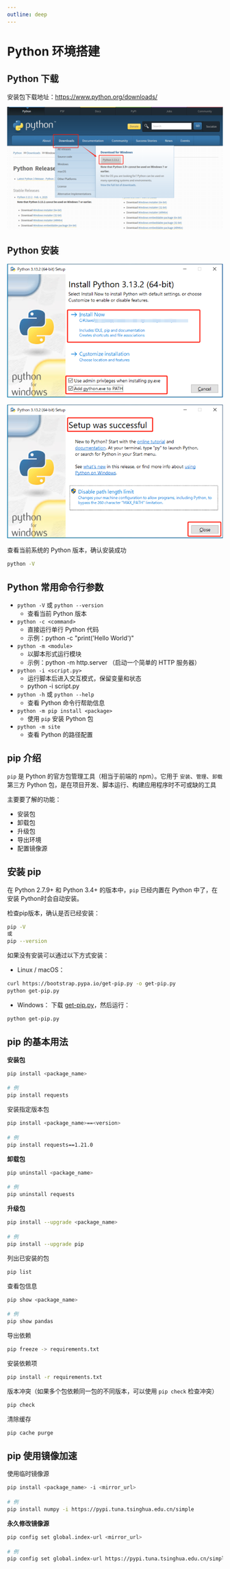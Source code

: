 ```yaml
---
outline: deep
---
```


# Python 环境搭建

## Python 下载

安装包下载地址：https://www.python.org/downloads/

![下载python](./images/python-install/1.png)

## Python 安装

![alt text](./images/python-install/2.png)

![alt text](./images/python-install/3.png)

查看当前系统的 Python 版本，确认安装成功

```bash
python -V
```

## Python 常用命令行参数

- `python -V` 或 `python --version`
  - 查看当前 Python 版本
- `python -c <command>`
  - 直接运行单行 Python 代码
  - 示例：python -c "print('Hello World')"
- `python -m <module>`
  - 以脚本形式运行模块
  - 示例：python -m http.server （启动一个简单的 HTTP 服务器）
- `python -i <script.py>`
  - 运行脚本后进入交互模式，保留变量和状态
  - python -i script.py
- `python -h` 或 `python --help`
  - 查看 Python 命令行帮助信息
- `python -m pip install <package>`
  - 使用 `pip` 安装 Python 包
- `python -m site`
  - 查看 Python 的路径配置

## pip 介绍

`pip` 是 Python 的官方包管理工具（相当于前端的 npm）。它用于 `安装`、`管理`、`卸载` 第三方 Python 包，是在项目开发、脚本运行、构建应用程序时不可或缺的工具

主要要了解的功能：

- 安装包
- 卸载包
- 升级包
- 导出环境
- 配置镜像源

## 安装 pip

在 Python 2.7.9+ 和 Python 3.4+ 的版本中，`pip` 已经内置在 Python 中了，在安装 Python时会自动安装。

检查pip版本，确认是否已经安装：

```bash
pip -V 
或
pip --version
```

如果没有安装可以通过以下方式安装：

- Linux / macOS：
```bash
curl https://bootstrap.pypa.io/get-pip.py -o get-pip.py
python get-pip.py
```

- Windows：
下载 [get-pip.py](https://bootstrap.pypa.io/get-pip.py)，然后运行：
```bash
python get-pip.py
```

## pip 的基本用法

**安装包**

```bash
pip install <package_name>

# 例
pip install requests
```

安装指定版本包

```bash
pip install <package_name>==<version>

# 例
pip install requests==1.21.0
```

**卸载包**

```bash
pip uninstall <package_name>

# 例
pip uninstall requests
```

**升级包**

```bash
pip install --upgrade <package_name>

# 例
pip install --upgrade pip
```

列出已安装的包

```bash
pip list
```

查看包信息

```bash
pip show <package_name>

# 例
pip show pandas
```

导出依赖

```bash
pip freeze -> requirements.txt
```

安装依赖项

```bash
pip install -r requirements.txt
```

版本冲突（如果多个包依赖同一包的不同版本，可以使用 `pip check` 检查冲突）

```bash
pip check
```

清除缓存

```bash
pip cache purge
```

## pip 使用镜像加速

使用临时镜像源

```bash
pip install <package_name> -i <mirror_url>

# 例
pip install numpy -i https://pypi.tuna.tsinghua.edu.cn/simple
```

**永久修改镜像源**

```bash
pip config set global.index-url <mirror_url>

# 例
pip config set global.index-url https://pypi.tuna.tsinghua.edu.cn/simple
```
